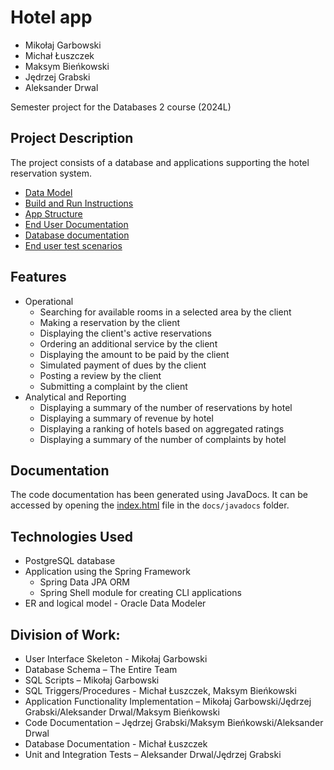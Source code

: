 
# Hotel app

* Mikołaj Garbowski
* Michał Łuszczek
* Maksym Bieńkowski
* Jędrzej Grabski
* Aleksander Drwal

Semester project for the Databases 2 course (2024L)

## Project Description
The project consists of a database and applications supporting the hotel reservation system.

* [Data Model](./docs/data-model.md)
* [Build and Run Instructions](./docs/build-and-run.md)
* [App Structure](./docs/app-structure.md)
* [End User Documentation](./docs/end-user-documentation.md)
* [Database documentation](./docs/database-structure.md)
* [End user test scenarios](./docs/test-scenarios.md)

## Features
* Operational
  * Searching for available rooms in a selected area by the client
  * Making a reservation by the client
  * Displaying the client's active reservations
  * Ordering an additional service by the client
  * Displaying the amount to be paid by the client
  * Simulated payment of dues by the client
  * Posting a review by the client
  * Submitting a complaint by the client
* Analytical and Reporting
  * Displaying a summary of the number of reservations by hotel
  * Displaying a summary of revenue by hotel
  * Displaying a ranking of hotels based on aggregated ratings
  * Displaying a summary of the number of complaints by hotel

## Documentation
The code documentation has been generated using JavaDocs.
It can be accessed by opening the [index.html](docs/javadocs/index.html) file in the `docs/javadocs` folder.

## Technologies Used
* PostgreSQL database
* Application using the Spring Framework
  * Spring Data JPA ORM
  * Spring Shell module for creating CLI applications
* ER and logical model - Oracle Data Modeler

## Division of Work:

* User Interface Skeleton - Mikołaj Garbowski
* Database Schema – The Entire Team
* SQL Scripts – Mikołaj Garbowski
* SQL Triggers/Procedures - Michał Łuszczek, Maksym Bieńkowski
* Application Functionality Implementation – Mikołaj Garbowski/Jędrzej Grabski/Aleksander Drwal/Maksym Bieńkowski
* Code Documentation – Jędrzej Grabski/Maksym Bieńkowski/Aleksander Drwal
* Database Documentation - Michał Łuszczek
* Unit and Integration Tests – Aleksander Drwal/Jędrzej Grabski
